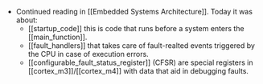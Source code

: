 - Continued reading in [[Embedded Systems Architecture]]. Today it was about:
    - [[startup_code]] this is code that runs before a system enters the [[main_function]].
    - [[fault_handlers]] that takes care of fault-realted events triggered by the CPU in case of execution errors.
    - [[configurable_fault_status_register]] (CFSR) are special registers in [[cortex_m3]]/[[cortex_m4]] with data that aid in debugging faults.
